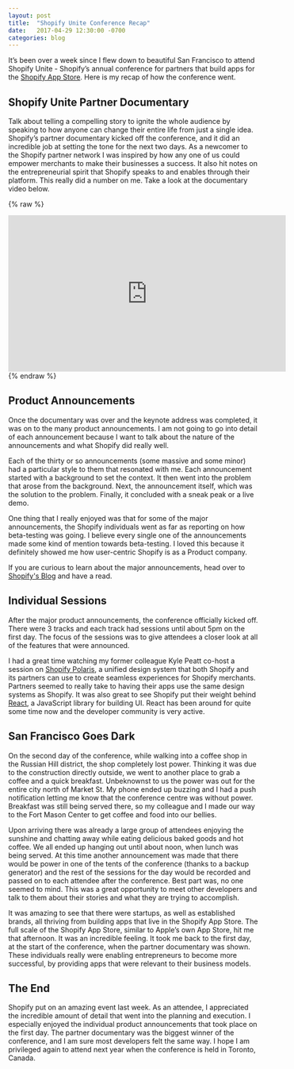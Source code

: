 ```yaml
---
layout: post
title:  "Shopify Unite Conference Recap"
date:   2017-04-29 12:30:00 -0700
categories: blog
---
```

It’s been over a week since I flew down to beautiful San Francisco to attend Shopify Unite - Shopify’s annual conference for partners that build apps for the [Shopify App Store](https://apps.shopify.com/).  Here is my recap of how the conference went.

## Shopify Unite Partner Documentary
Talk about telling a compelling story to ignite the whole audience by speaking to how anyone can change their entire life from just a single idea. Shopify’s partner documentary kicked off the conference, and it did an incredible job at setting the tone for the next two days.  As a newcomer to the Shopify partner network I was inspired by how any one of us could empower merchants to make their businesses a success.  It also hit notes on the entrepreneurial spirit that Shopify speaks to and enables through their platform.  This really did a number on me.  Take a look at the documentary video below.

{% raw %}
<iframe width="560" height="315" src="https://www.youtube.com/embed/6HOVX0wQOFY" frameborder="0" allowfullscreen></iframe>
{% endraw %}

## Product Announcements
Once the documentary was over and the keynote address was completed, it was on to the many product announcements.  I am not going to go into detail of each announcement because I want to talk about the nature of the announcements and what Shopify did really well.

Each of the thirty or so announcements (some massive and some minor) had a particular style to them that resonated with me.  Each announcement started with a background to set the context. It then went into the problem that arose from the background.  Next, the announcement itself, which was the solution to the problem.  Finally, it concluded with a sneak peak or a live demo.

One thing that I really enjoyed was that for some of the major announcements, the Shopify individuals went as far as reporting on how beta-testing was going.  I believe every single one of the announcements made some kind of mention towards beta-testing.  I loved this because it definitely showed me how user-centric Shopify is as a Product company.

If you are curious to learn about the major announcements, head over to [Shopify's Blog](https://www.shopify.com/blog/everything-we-announced-at-unite-2017) and have a read.

## Individual Sessions
After the major product announcements, the conference officially kicked off.  There were 3 tracks and each track had sessions until about 5pm on the first day.  The focus of the sessions was to give attendees a closer look at all of the features that were announced.

I had a great time watching my former colleague Kyle Peatt co-host a session on [Shopify Polaris](https://polaris.shopify.com/), a unified design system that both Shopify and its partners can use to create seamless experiences for Shopify merchants.  Partners seemed to really take to having their apps use the same design systems as Shopify.  It was also great to see Shopify put their weight behind [React](https://facebook.github.io/react/), a JavaScript library for building UI.  React has been around for quite some time now and the developer community is very active.

## San Francisco Goes Dark
On the second day of the conference, while walking into a coffee shop in the Russian Hill district, the shop completely lost power.  Thinking it was due to the construction directly outside, we went to another place to grab a coffee and a quick breakfast.  Unbeknownst to us the power was out for the entire city north of Market St.  My phone ended up buzzing and I had a push notification letting me know that the conference centre was without power.  Breakfast was still being served there, so my colleague and I made our way to the Fort Mason Center to get coffee and food into our bellies.

Upon arriving there was already a large group of attendees enjoying the sunshine and chatting away while eating delicious baked goods and hot coffee.  We all ended up hanging out until about noon, when lunch was being served.  At this time another announcement was made that there would be power in one of the tents of the conference (thanks to a backup generator) and the rest of the sessions for the day would be recorded and passed on to each attendee after the conference.  Best part was, no one seemed to mind.  This was a great opportunity to meet other developers and talk to them about their stories and what they are trying to accomplish.

It was amazing to see that there were startups, as well as established brands, all thriving from building apps that live in the Shopify App Store.  The full scale of the Shopify App Store, similar to Apple’s own App Store, hit me that afternoon.  It was an incredible feeling.  It took me back to the first day, at the start of the conference, when the partner documentary was shown.  These individuals really were enabling entrepreneurs to become more successful, by providing apps that were relevant to their business models.

## The End
Shopify put on an amazing event last week.  As an attendee, I appreciated the incredible amount of detail that went into the planning and execution.  I especially enjoyed the individual product announcements that took place on the first day.  The partner documentary was the biggest winner of the conference, and I am sure most developers felt the same way.  I hope I am privileged again to attend next year when the conference is held in Toronto, Canada.
